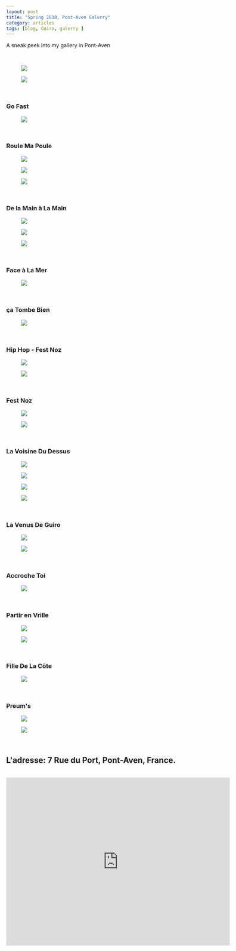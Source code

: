 ```yaml
---
layout: post
title: "Spring 2018, Pont-Aven Galerry"
category: articles
tags: [blog, Guiro, galerry ]
---
```


A sneak peek into my gallery in Pont-Aven

<br>
<figure>
	<img src="/images/galerie_printemps_1.JPG">
	<figcaption></figcaption>
</figure>
<figure>
        <img src="/images/galerie_printemps_2.JPG">
        <figcaption></figcaption>
</figure>
<br>
<h3> Go Fast </h3>
<figure>
        <img src="/images/go_fast.JPG">
        <figcaption></figcaption>
</figure>
<br>
<h3> Roule Ma Poule </h3>
<figure>
        <img src="/images/roule_ma_poule.JPG">
        <figcaption></figcaption>
</figure>
<figure>
        <img src="/images/roule_ma_poule_2.JPG">
        <figcaption></figcaption>
</figure>
<figure>
        <img src="/images/roule_ma_poule_3.JPG">
        <figcaption></figcaption>
</figure>
<br>
<h3> De la Main &agrave; La Main </h3>
<figure>
        <img src="/images/de_la_main_a_la_main_2.JPG">
        <figcaption></figcaption>
</figure>
<figure>
        <img src="/images/de_la_main_a_la_main_3.JPG">
        <figcaption></figcaption>
</figure>
<figure>
        <img src="/images/de_la_main_a_la_main_4.JPG">
        <figcaption></figcaption>
</figure>
<br>
<h3> Face &agrave; La Mer </h3>
<figure>
        <img src="/images/face_a_la_mer.JPG">
        <figcaption></figcaption>
</figure>
<br>
<h3> &ccedil;a Tombe Bien </h3>
<figure>
        <img src="/images/ca_tombe_bien.JPG">
        <figcaption></figcaption>
</figure>
<br>
<h3> Hip Hop - Fest Noz </h3>
<figure>
        <img src="/images/hip_hip-fest_noz_1.JPG">
        <figcaption></figcaption>
</figure>
<figure>
        <img src="/images/hip_hip-fest_noz_2.JPG">
        <figcaption></figcaption>
</figure>
<br>
<h3> Fest Noz </h3>
<figure>
        <img src="/images/fest_noz1.JPG">
        <figcaption></figcaption>
</figure>
<figure>
        <img src="/images/fest_noz_2.JPG">
        <figcaption></figcaption>
</figure>
<br>
<h3> La Voisine Du Dessus </h3>
<figure>
        <img src="/images/la_voisine_du_dessus.JPG">
        <figcaption></figcaption>
</figure>
<figure>
        <img src="/images/la_voisine_du_dessus_2.JPG">
        <figcaption></figcaption>
</figure>
<figure>
        <img src="/images/la_voisine_du_dessus_3.JPG">
        <figcaption></figcaption>
</figure>
<figure>
        <img src="/images/la_voisine_du_dessus_4.JPG">
        <figcaption></figcaption>
</figure>
<br>
<h3> La Venus De Guiro </h3>
<figure>
        <img src="/images/la_venus_de_guiro.JPG">
        <figcaption></figcaption>
</figure>
<figure>
        <img src="/images/la_venus_de_guiro_2.JPG">
        <figcaption></figcaption>
</figure>
<br>
<h3> Accroche Toi </h3>
<figure>
        <img src="/images/acroche_toi.JPG">
        <figcaption></figcaption>
</figure>
<br>
<h3> Partir en Vrille </h3>
<figure>
        <img src="/images/partir_en_vrille_1.JPG">
        <figcaption></figcaption>
</figure>
<figure>
        <img src="/images/partir_en_vrille_2.JPG">
        <figcaption></figcaption>
</figure>
<br>
<h3> Fille De La C&ocirc;te </h3>
<figure>
        <img src="/images/file_de_la_cote.JPG	">
        <figcaption></figcaption>
</figure>
<br>
<h3> Preum&#39;s </h3>
<figure>
        <img src="/images/preum_1.JPG">
        <figcaption></figcaption>
</figure>
<figure>
        <img src="/images/preum_2.JPG">
        <figcaption></figcaption>
</figure>
<br>
<h2>
L'adresse: 7 Rue du Port, Pont-Aven, France.
</h2>

<br>
<iframe src="https://www.google.com/maps/embed?pb=!1m18!1m12!1m3!1d1893.09030778243!2d-3.749726713538104!3d47.85443146428721!2m3!1f0!2f0!3f0!3m2!1i1024!2i768!4f13.1!3m3!1m2!1s0x4810e87bbedfd1b1%3A0x43029687ac7ebcaa!2s7+Rue+du+Port!5e0!3m2!1sen!2sfr!4v1523562543284" width="600" height="450" frameborder="0" style="border:0" allowfullscreen></iframe>
